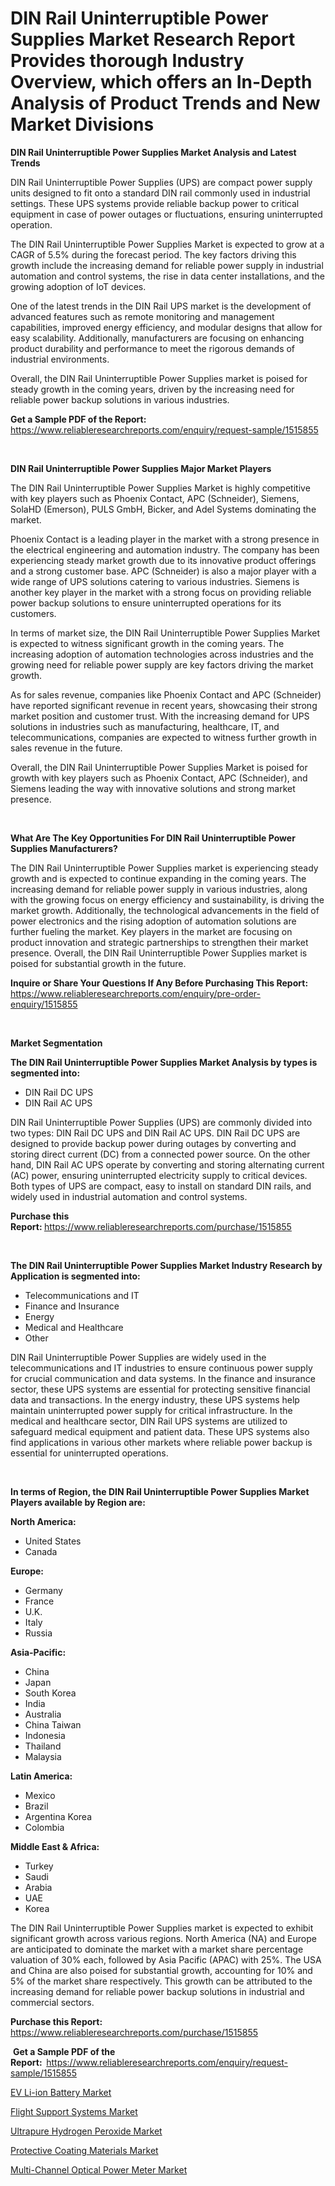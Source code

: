 <p><h1>DIN Rail Uninterruptible Power Supplies Market Research Report Provides thorough Industry Overview, which offers an In-Depth Analysis of Product Trends and New Market Divisions</h1></p><p><strong>DIN Rail Uninterruptible Power Supplies Market Analysis and Latest Trends</strong></p>
<p><p>DIN Rail Uninterruptible Power Supplies (UPS) are compact power supply units designed to fit onto a standard DIN rail commonly used in industrial settings. These UPS systems provide reliable backup power to critical equipment in case of power outages or fluctuations, ensuring uninterrupted operation.</p><p>The DIN Rail Uninterruptible Power Supplies Market is expected to grow at a CAGR of 5.5% during the forecast period. The key factors driving this growth include the increasing demand for reliable power supply in industrial automation and control systems, the rise in data center installations, and the growing adoption of IoT devices.</p><p>One of the latest trends in the DIN Rail UPS market is the development of advanced features such as remote monitoring and management capabilities, improved energy efficiency, and modular designs that allow for easy scalability. Additionally, manufacturers are focusing on enhancing product durability and performance to meet the rigorous demands of industrial environments.</p><p>Overall, the DIN Rail Uninterruptible Power Supplies market is poised for steady growth in the coming years, driven by the increasing need for reliable power backup solutions in various industries.</p></p>
<p><strong>Get a Sample PDF of the Report:&nbsp;</strong> <a href="https://www.reliableresearchreports.com/enquiry/request-sample/1515855">https://www.reliableresearchreports.com/enquiry/request-sample/1515855</a></p>
<p>&nbsp;</p>
<p><strong>DIN Rail Uninterruptible Power Supplies Major Market Players</strong></p>
<p><p>The DIN Rail Uninterruptible Power Supplies Market is highly competitive with key players such as Phoenix Contact, APC (Schneider), Siemens, SolaHD (Emerson), PULS GmbH, Bicker, and Adel Systems dominating the market. </p><p>Phoenix Contact is a leading player in the market with a strong presence in the electrical engineering and automation industry. The company has been experiencing steady market growth due to its innovative product offerings and a strong customer base. APC (Schneider) is also a major player with a wide range of UPS solutions catering to various industries. Siemens is another key player in the market with a strong focus on providing reliable power backup solutions to ensure uninterrupted operations for its customers.</p><p>In terms of market size, the DIN Rail Uninterruptible Power Supplies Market is expected to witness significant growth in the coming years. The increasing adoption of automation technologies across industries and the growing need for reliable power supply are key factors driving the market growth.</p><p>As for sales revenue, companies like Phoenix Contact and APC (Schneider) have reported significant revenue in recent years, showcasing their strong market position and customer trust. With the increasing demand for UPS solutions in industries such as manufacturing, healthcare, IT, and telecommunications, companies are expected to witness further growth in sales revenue in the future.</p><p>Overall, the DIN Rail Uninterruptible Power Supplies Market is poised for growth with key players such as Phoenix Contact, APC (Schneider), and Siemens leading the way with innovative solutions and strong market presence.</p></p>
<p>&nbsp;</p>
<p><strong>What Are The Key Opportunities For DIN Rail Uninterruptible Power Supplies Manufacturers?</strong></p>
<p><p>The DIN Rail Uninterruptible Power Supplies market is experiencing steady growth and is expected to continue expanding in the coming years. The increasing demand for reliable power supply in various industries, along with the growing focus on energy efficiency and sustainability, is driving the market growth. Additionally, the technological advancements in the field of power electronics and the rising adoption of automation solutions are further fueling the market. Key players in the market are focusing on product innovation and strategic partnerships to strengthen their market presence. Overall, the DIN Rail Uninterruptible Power Supplies market is poised for substantial growth in the future.</p></p>
<p><strong>Inquire or Share Your Questions If Any Before Purchasing This Report:</strong> <a href="https://www.reliableresearchreports.com/enquiry/pre-order-enquiry/1515855">https://www.reliableresearchreports.com/enquiry/pre-order-enquiry/1515855</a></p>
<p>&nbsp;</p>
<p><strong>Market Segmentation</strong></p>
<p><strong>The DIN Rail Uninterruptible Power Supplies Market Analysis by types is segmented into:</strong></p>
<p><ul><li>DIN Rail DC UPS</li><li>DIN Rail AC UPS</li></ul></p>
<p><p>DIN Rail Uninterruptible Power Supplies (UPS) are commonly divided into two types: DIN Rail DC UPS and DIN Rail AC UPS. DIN Rail DC UPS are designed to provide backup power during outages by converting and storing direct current (DC) from a connected power source. On the other hand, DIN Rail AC UPS operate by converting and storing alternating current (AC) power, ensuring uninterrupted electricity supply to critical devices. Both types of UPS are compact, easy to install on standard DIN rails, and widely used in industrial automation and control systems.</p></p>
<p><strong>Purchase this Report:&nbsp;</strong><a href="https://www.reliableresearchreports.com/purchase/1515855">https://www.reliableresearchreports.com/purchase/1515855</a></p>
<p>&nbsp;</p>
<p><strong>The DIN Rail Uninterruptible Power Supplies Market Industry Research by Application is segmented into:</strong></p>
<p><ul><li>Telecommunications and IT</li><li>Finance and Insurance</li><li>Energy</li><li>Medical and Healthcare</li><li>Other</li></ul></p>
<p><p>DIN Rail Uninterruptible Power Supplies are widely used in the telecommunications and IT industries to ensure continuous power supply for crucial communication and data systems. In the finance and insurance sector, these UPS systems are essential for protecting sensitive financial data and transactions. In the energy industry, these UPS systems help maintain uninterrupted power supply for critical infrastructure. In the medical and healthcare sector, DIN Rail UPS systems are utilized to safeguard medical equipment and patient data. These UPS systems also find applications in various other markets where reliable power backup is essential for uninterrupted operations.</p></p>
<p>&nbsp;</p>
<p><strong>In terms of Region, the DIN Rail Uninterruptible Power Supplies Market Players available by Region are:</strong></p>
<p>
    <p> <strong> North America: </strong>
        <ul>
            <li>United States</li>
            <li>Canada</li>
        </ul>
        </p> 
    <p> <strong> Europe: </strong>
        <ul>
            <li>Germany</li>
            <li>France</li>
            <li>U.K.</li>
            <li>Italy</li>
            <li>Russia</li>
        </ul>
        </p> 
    <p> <strong> Asia-Pacific: </strong>
        <ul>
            <li>China</li>
            <li>Japan</li>
            <li>South Korea</li>
            <li>India</li>
            <li>Australia</li>
            <li>China Taiwan</li>
            <li>Indonesia</li>
            <li>Thailand</li>
            <li>Malaysia</li>
        </ul>
        </p> 
    <p> <strong> Latin America: </strong>
        <ul>
            <li>Mexico</li>
            <li>Brazil</li>
            <li>Argentina Korea</li>
            <li>Colombia</li>
        </ul>
        </p> 
    <p> <strong> Middle East & Africa: </strong>
        <ul>
            <li>Turkey</li>
            <li>Saudi</li>
            <li>Arabia</li>
            <li>UAE</li>
            <li>Korea</li>
        </ul>
    </p>
    </p>
<p><p>The DIN Rail Uninterruptible Power Supplies market is expected to exhibit significant growth across various regions. North America (NA) and Europe are anticipated to dominate the market with a market share percentage valuation of 30% each, followed by Asia Pacific (APAC) with 25%. The USA and China are also poised for substantial growth, accounting for 10% and 5% of the market share respectively. This growth can be attributed to the increasing demand for reliable power backup solutions in industrial and commercial sectors.</p></p>
<p><strong>Purchase this Report: </strong><a href="https://www.reliableresearchreports.com/purchase/1515855">https://www.reliableresearchreports.com/purchase/1515855</a></p>
<p>&nbsp;<strong>Get a Sample PDF of the Report:&nbsp;&nbsp;</strong><a href="https://www.reliableresearchreports.com/enquiry/request-sample/1515855">https://www.reliableresearchreports.com/enquiry/request-sample/1515855</a></p>
<p><strong></strong></p>
<p><p><a href="https://meowing-canidae-761.notion.site/EV-Li-ion-Battery-Market-Size-Growth-Outlook-from-2024-to-2031-projecting-at-Market-s-Trends-Analy-3f923aaa11b74453a7f0197c9fccf56f">EV Li-ion Battery Market</a></p><p><a href="https://sudsy-motorcycle-bbc.notion.site/Flight-Support-Systems-Market-Research-Report-Provides-Critical-Insights-that-can-help-Shape-Busines-9b26791e65e141aa9b30d87ceb6d2b88">Flight Support Systems Market</a></p><p><a href="https://view.publitas.com/reportprime-1/ultrapure-hydrogen-peroxide-market-research-report-unlocks-analysis-on-the-market-financial-status-market-size-and-market-revenue-upto-2031/">Ultrapure Hydrogen Peroxide Market</a></p><p><a href="https://view.publitas.com/reportprime-1/global-protective-coating-materials-market-size-and-market-trends-insights-and-projections-from-2024-to-2031/">Protective Coating Materials Market</a></p><p><a href="https://military-diascia-e68.notion.site/Multi-Channel-Optical-Power-Meter-Market-Challenges-Opportunities-and-Growth-Drivers-and-Major-Ma-761eb6db4cc4485e89b37ce4ad646391">Multi-Channel Optical Power Meter Market</a></p></p>
